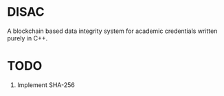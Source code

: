 # DISAC
A blockchain based data integrity system for academic credentials written purely in C++.

# TODO
1. Implement SHA-256